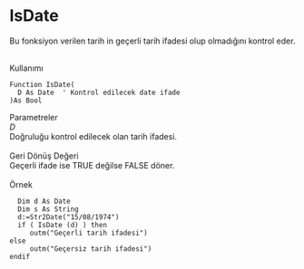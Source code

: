 # IsDate

Bu fonksiyon verilen tarih in geçerli tarih ifadesi olup olmadığını kontrol eder.

\
Kullanımı

```
Function IsDate(
  D As Date  ' Kontrol edilecek date ifade
)As Bool
```

Parametreler\
_D_\
Doğruluğu kontrol edilecek olan tarih ifadesi.\
\
Geri Dönüş Değeri\
Geçerli ifade ise TRUE değilse FALSE döner.\
\
Örnek

```
  Dim d As Date
  Dim s As String
  d:=Str2Date("15/08/1974")
  if ( IsDate (d) ) then
     outm("Geçerli tarih ifadesi")
else
     outm("Geçersiz tarih ifadesi")
endif
```
